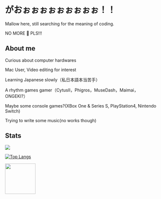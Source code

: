 # がおぉぉぉぉぉぉぉぉぉ！！

Mallow here, still searching for the meaning of coding.

NO MORE 🐛 PLS!!!

## About me

Curious about computer hardwares

Mac User, Video editing for interest

Learning Japanese slowly（私日本語本当苦手）

A rhythm games gamer（CytusII，Phigros，MuseDash，Maimai，ONGEKI?）

Maybe some console games?(XBox One & Series S, PlayStation4, Nintendo Switch)

Trying to write some music(no works though)

## Stats

<img align="center" src="https://github-readme-stats.vercel.app/api/?username=mallow5359&theme=solarized-light" />

[![Top Langs](https://github-readme-stats.vercel.app/api/top-langs/?username=mallow5359&layout=compact)](https://github.com/anuraghazra/github-readme-stats)


<img src="https://github.com/mallow5359/mallow5359/blob/main/IMG_3766.JPG" width="100">
